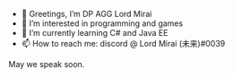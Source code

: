 - 👋 Greetings, I’m DP AGG Lord Mirai
- 👀 I’m interested in programming and games
- 🌱 I’m currently learning C# and Java EE
- 📫 How to reach me: discord @ Lord Mirai (未来)#0039

May we speak soon.

